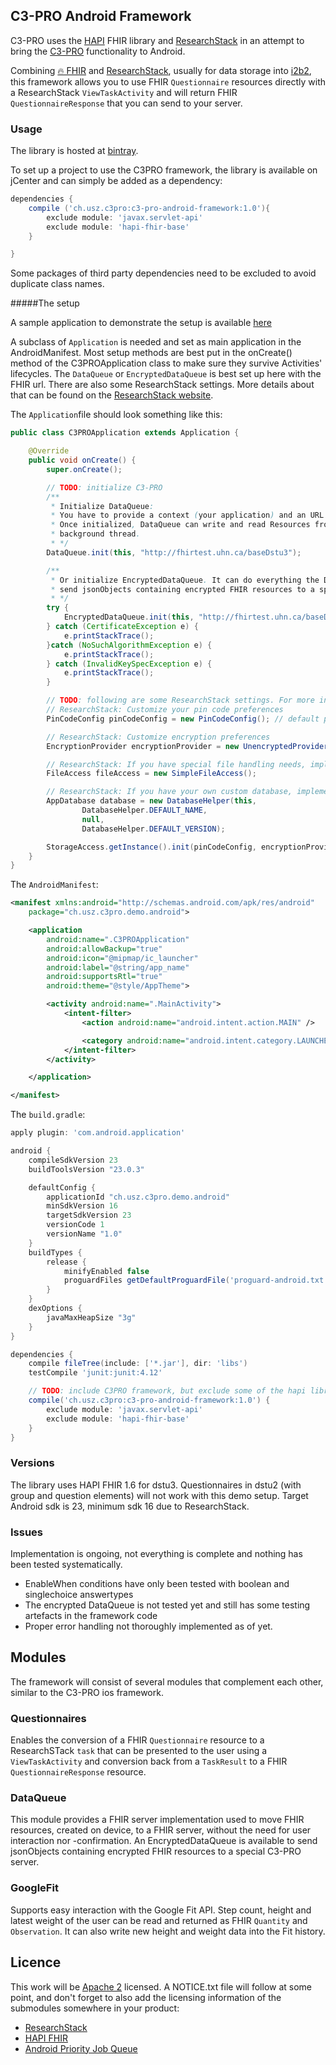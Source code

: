 C3-PRO Android Framework
-------
C3-PRO uses the [HAPI][hapi] FHIR library and [ResearchStack] in an attempt to bring the [C3-PRO] functionality to Android.

Combining [🔥 FHIR][fhir] and [ResearchStack], usually for data storage into [i2b2][], this framework allows you to use 
FHIR `Questionnaire` resources directly with a ResearchStack `ViewTaskActivity` and will return FHIR `QuestionnaireResponse` that 
you can send to your server.

### Usage
The library is hosted at [bintray].

To set up a project to use the C3PRO framework, the library is available on jCenter and can simply be added as a dependency:
```groovy
dependencies {
    compile ('ch.usz.c3pro:c3-pro-android-framework:1.0'){
        exclude module: 'javax.servlet-api'
        exclude module: 'hapi-fhir-base'
    }

}
```
Some packages of third party dependencies need to be excluded to avoid duplicate class names.

#####The setup

A sample application to demonstrate the setup is available [here][c3-pro-demo]

A subclass of `Application` is needed and set as main application in the AndroidManifest.
Most setup methods are best put in the onCreate() method of the C3PROApplication class to make sure they survive Activities' lifecycles.
The `DataQueue` or `EncryptedDataQueue` is best set up here with the FHIR url.
There are also some ResearchStack settings. More details about that can be found on the [ResearchStack website][researchstack].

The `Application`file should look something like this:
```java
public class C3PROApplication extends Application {

    @Override
    public void onCreate() {
        super.onCreate();

        // TODO: initialize C3-PRO
        /**
         * Initialize DataQueue:
         * You have to provide a context (your application) and an URL to the FHIR Server.
         * Once initialized, DataQueue can write and read Resources from your server in a
         * background thread.
         * */
        DataQueue.init(this, "http://fhirtest.uhn.ca/baseDstu3");

        /**
         * Or initialize EncryptedDataQueue. It can do everything the DataQueue can do plus it can
         * send jsonObjects containing encrypted FHIR resources to a special C3-PRO server.
         * */
        try {
            EncryptedDataQueue.init(this, "http://fhirtest.uhn.ca/baseDstu3", "http://encrypted.c3-pro.org", "enc/public.crt", "");
        } catch (CertificateException e) {
            e.printStackTrace();
        }catch (NoSuchAlgorithmException e) {
            e.printStackTrace();
        } catch (InvalidKeySpecException e) {
            e.printStackTrace();
        }

        // TODO: following are some ResearchStack settings. For more info, visit http://researchstack.org
        // ResearchStack: Customize your pin code preferences
        PinCodeConfig pinCodeConfig = new PinCodeConfig(); // default pin config (4-digit, 1 min lockout)

        // ResearchStack: Customize encryption preferences
        EncryptionProvider encryptionProvider = new UnencryptedProvider(); // No pin, no encryption

        // ResearchStack: If you have special file handling needs, implement FileAccess
        FileAccess fileAccess = new SimpleFileAccess();

        // ResearchStack: If you have your own custom database, implement AppDatabase
        AppDatabase database = new DatabaseHelper(this,
                DatabaseHelper.DEFAULT_NAME,
                null,
                DatabaseHelper.DEFAULT_VERSION);

        StorageAccess.getInstance().init(pinCodeConfig, encryptionProvider, fileAccess, database);
    }
}
```
The `AndroidManifest`:
```xml
<manifest xmlns:android="http://schemas.android.com/apk/res/android"
    package="ch.usz.c3pro.demo.android">

    <application
        android:name=".C3PROApplication"
        android:allowBackup="true"
        android:icon="@mipmap/ic_launcher"
        android:label="@string/app_name"
        android:supportsRtl="true"
        android:theme="@style/AppTheme">

        <activity android:name=".MainActivity">
            <intent-filter>
                <action android:name="android.intent.action.MAIN" />

                <category android:name="android.intent.category.LAUNCHER" />
            </intent-filter>
        </activity>

    </application>

</manifest>
```
The `build.gradle`:
```groovy
apply plugin: 'com.android.application'

android {
    compileSdkVersion 23
    buildToolsVersion "23.0.3"

    defaultConfig {
        applicationId "ch.usz.c3pro.demo.android"
        minSdkVersion 16
        targetSdkVersion 23
        versionCode 1
        versionName "1.0"
    }
    buildTypes {
        release {
            minifyEnabled false
            proguardFiles getDefaultProguardFile('proguard-android.txt'), 'proguard-rules.pro'
        }
    }
    dexOptions {
        javaMaxHeapSize "3g"
    }
}

dependencies {
    compile fileTree(include: ['*.jar'], dir: 'libs')
    testCompile 'junit:junit:4.12'

    // TODO: include C3PRO framework, but exclude some of the hapi library
    compile('ch.usz.c3pro:c3-pro-android-framework:1.0') {
        exclude module: 'javax.servlet-api'
        exclude module: 'hapi-fhir-base'
    }
}
```
### Versions

The library uses HAPI FHIR 1.6 for dstu3. Questionnaires in dstu2 (with group and question elements) will not work with this demo setup. 
Target Android sdk is 23, minimum sdk 16 due to ResearchStack.

### Issues

Implementation is ongoing, not everything is complete and nothing has been tested systematically.
- EnableWhen conditions have only been tested with boolean and singlechoice answertypes
- The encrypted DataQueue is not tested yet and still has some testing artefacts in the framework code
- Proper error handling not thoroughly implemented as of yet.

Modules
-------
The framework will consist of several modules that complement each other, similar to the C3-PRO ios framework.

### Questionnaires

Enables the conversion of a FHIR `Questionnaire` resource to a ResearchSTack `task` that can be presented to the user using a 
`ViewTaskActivity` and conversion back from a `TaskResult` to a FHIR `QuestionnaireResponse` resource.

### DataQueue

This module provides a FHIR server implementation used to move FHIR resources, created on device, to a FHIR 
server, without the need for user interaction nor -confirmation. An EncryptedDataQueue is available to send jsonObjects containing encrypted FHIR resources to a special C3-PRO server. 

### GoogleFit

Supports easy interaction with the Google Fit API. Step count, height and latest weight of the user can be read and returned as FHIR `Quantity` and `Observation`.
It can also write new height and weight data into the Fit history.

Licence
-------
This work will be [Apache 2][apache] licensed. A NOTICE.txt file will follow at some point, and don't forget to also add the licensing information of the submodules somewhere in your product:
- [ResearchStack][researchstack]
- [HAPI FHIR][hapi]
- [Android Priority Job Queue][jobqueue]

[hapi]: http://hapifhir.io
[researchstack]: http://researchstack.org
[C3-PRO]: http://c3-pro.org
[fhir]: http://hl7.org/fhir/
[researchkit]: http://researchkit.github.io
[i2b2]: https://www.i2b2.org
[apache]: http://www.apache.org/licenses/LICENSE-2.0
[jobqueue]: https://github.com/yigit/android-priority-jobqueue
[C3-PRO-android]:https://github.com/manuelaCalavera/c3-pro-android-framework
[c3-pro-demo]:https://github.com/manuelaCalavera/c3-pro-demo-android
[bintray]:https://bintray.com/manuelacalavera/maven/c3-pro-android-framework/view
